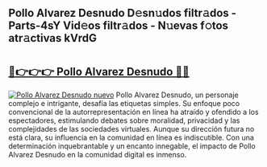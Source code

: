 ## Pollo Alvarez Desnudo D𝚎sn𝚞dos filtr𝚊dos - Parts-4sY Vid𝚎os filtr𝚊dos - N𝚞evas f𝚘tos atr𝚊ctivas kVrdG

# <h2><a href="http://mb2ecxx.tromn.icu/?c=Pollo+Alvarez+Desnudo">🔗👉👉👉 Pollo Alvarez Desnudo 🔗🔗</a></h2>

[![Pollo Alvarez Desnudo nuevo](https://i.imgur.com/pEAQMta.gif)](http://mb2ecxx.tromn.icu/?c=Pollo+Alvarez+Desnudo)
Pollo Alvarez Desnudo, un personaje complejo e intrigante, desafía las etiquetas simples. Su enfoque poco convencional de la autorrepresentación en línea ha atraído y ofendido a los espectadores, estimulando debates sobre moralidad, privacidad y las complejidades de las sociedades virtuales. Aunque su dirección futura no está clara, su influencia en la comunidad en línea es indiscutible. Con una determinación inquebrantable y un encanto innegable, el impacto de Pollo Alvarez Desnudo en la comunidad digital es inmenso.
